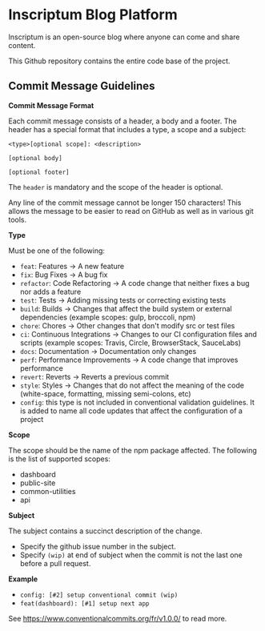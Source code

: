 # Inscriptum Blog Platform

Inscriptum is an open-source blog where anyone can come and share content.

This Github repository contains the entire code base of the project.

## Commit Message Guidelines 

**Commit Message Format**

Each commit message consists of a header, a body and a footer. The header has a special format that includes a type, a scope and a subject:

```
<type>[optional scope]: <description>

[optional body]

[optional footer]

```

The `header` is mandatory and the scope of the header is optional.

Any line of the commit message cannot be longer 150 characters! This allows the message to be easier to read on GitHub as well as in various git tools.

**Type**

Must be one of the following:

- `feat`: Features -> A new feature
- `fix`: Bug Fixes -> A bug fix
- `refactor`: Code Refactoring -> A code change that neither fixes a bug nor adds a feature
- `test`: Tests -> Adding missing tests or correcting existing tests
- `build`: Builds -> Changes that affect the build system or external dependencies (example scopes: gulp, broccoli, npm)
- `chore`: Chores -> Other changes that don't modify src or test files
- `ci`: Continuous Integrations -> 
Changes to our CI configuration files and scripts (example scopes: Travis, Circle, BrowserStack, SauceLabs)
- `docs`: Documentation -> Documentation only changes
- `perf`: Performance Improvements -> A code change that improves performance
- `revert`: Reverts -> Reverts a previous commit
- `style`: Styles -> Changes that do not affect the meaning of the code (white-space, formatting, missing semi-colons, etc)
- `config`: this type is not included in conventional validation guidelines. It is added to name all code updates that affect the configuration of a project

**Scope**

The scope should be the name of the npm package affected. The following is the list of supported scopes:

- dashboard
- public-site
- common-utilities
- api

**Subject**

The subject contains a succinct description of the change. 
- Specify the github issue number in the subject.
- Specify `(wip)` at end of subject when the commit is not the last one before a pull request.


**Example**

- `config: [#2] setup conventional commit (wip)`
- `feat(dashboard): [#1] setup next app`

See https://www.conventionalcommits.org/fr/v1.0.0/ to read more. 